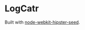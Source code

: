 LogCatr
=======

Built with [node-webkit-hipster-seed](https://github.com/Anonyfox/node-webkit-hipster-seed). 
